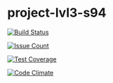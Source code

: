 # project-lvl3-s94

[![Build Status](https://travis-ci.org/grigori-gru/project-lvl3-s94.svg?branch=master)](https://travis-ci.org/grigori-gru/project-lvl3-s94)

[![Issue Count](https://codeclimate.com/github/grigori-gru/project-lvl3-s94/badges/issue_count.svg)](https://codeclimate.com/github/grigori-gru/project-lvl3-s94)

[![Test Coverage](https://codeclimate.com/github/grigori-gru/project-lvl3-s94/badges/coverage.svg)](https://codeclimate.com/github/grigori-gru/project-lvl3-s94/coverage)

[![Code Climate](https://codeclimate.com/github/grigori-gru/project-lvl3-s94/badges/gpa.svg)](https://codeclimate.com/github/grigori-gru/project-lvl3-s94)
